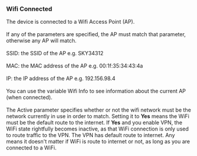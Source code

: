 ### Wifi Connected

The device is connected to a Wifi Access Point (AP).\
\
If any of the parameters are specified, the AP must match that
parameter, otherwise any AP will match.\
\
SSID: the SSID of the AP e.g. SKY34312\
\
MAC: the MAC address of the AP e.g. 00:1f:35:34:43:4a\
\
IP: the IP address of the AP e.g. 192.156.98.4\
\
You can use the variable Wifi Info to see information about the current
AP (when connected).\
\
The Active parameter specifies whether or not the wifi network must be
the network currently in use in order to match. Setting it to **Yes**
means the WiFi must be the default route to the internet. If **Yes** and
you enable VPN, the WiFi state rightfully becomes inactive, as that WiFi
connection is only used to route traffic to the VPN. The VPN has default
route to internet. Any means it doesn\'t matter if WiFi is route to
internet or not, as long as you are connected to a WiFi.
